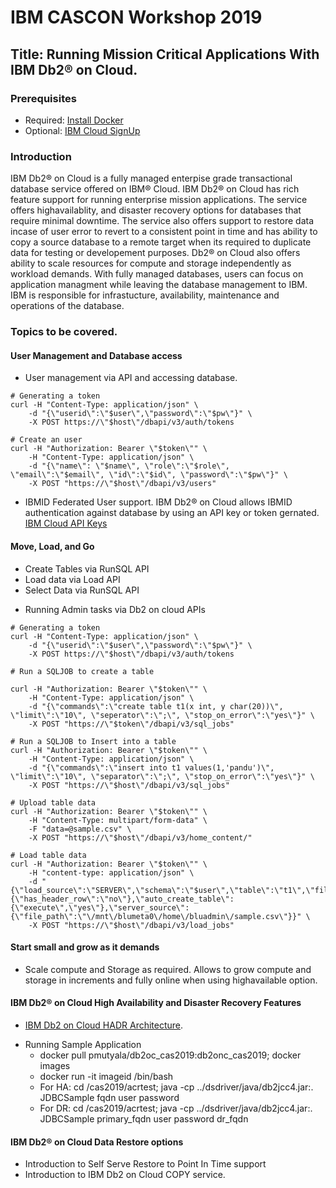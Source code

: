 # IBM CASCON Workshop 2019

## Title: Running Mission Critical Applications With IBM Db2® on Cloud.

### Prerequisites
* Required: [Install Docker](https://docs.docker.com/v17.09/engine/installation)
* Optional: [IBM Cloud SignUp](https://cloud.ibm.com/registration)

### Introduction
IBM Db2® on Cloud is a fully managed enterpise grade transactional database service offered on IBM® Cloud. IBM Db2® on Cloud has rich feature support for running enterprise mission applications. The service offers highavailablity, and disaster recovery options for databases that require minimal downtime. The service also offers support to restore data incase of user error to revert to a consistent point in time and has ability to copy a source database to a remote target when its required to duplicate data for testing or developement purposes. Db2® on Cloud also offers ability to scale resources for compute and storage independently as workload demands. With fully managed databases, users can focus on application managment while leaving the database management to IBM. IBM is responsible for infrastucture, availability, maintenance and operations of the database. 


### Topics to be covered. 

#### User Management and Database access
* User management via API and accessing database.

```
# Generating a token
curl -H "Content-Type: application/json" \
    -d "{\"userid\":\"$user\",\"password\":\"$pw\"}" \
    -X POST https://\"$host\"/dbapi/v3/auth/tokens

# Create an user
curl -H "Authorization: Bearer \"$token\"" \
    -H "Content-Type: application/json" \
    -d "{\"name\": \"$name\", \"role\":\"$role\", \"email\":\"$email\", \"id\":\"$id\", \"password\":\"$pw\"}" \
    -X POST "https://\"$host\"/dbapi/v3/users"
```

* IBMID Federated User support. IBM Db2® on Cloud allows IBMID authentication against database by using an API key or token gernated. [IBM Cloud API Keys](https://cloud.ibm.com/iam/apikeys)



#### Move, Load, and Go
* Create Tables via RunSQL API  
* Load data via Load API
* Select Data via RunSQL API

- Running Admin tasks via Db2 on cloud APIs
```
# Generating a token
curl -H "Content-Type: application/json" \
    -d "{\"userid\":\"$user\",\"password\":\"$pw\"}" \
    -X POST https://\"$host\"/dbapi/v3/auth/tokens

# Run a SQLJOB to create a table

curl -H "Authorization: Bearer \"$token\"" \
    -H "Content-Type: application/json" \
    -d "{\"commands\":\"create table t1(x int, y char(20))\", \"limit\":\"10\", \"seperator\":\";\", \"stop_on_error\":\"yes\"}" \
    -X POST "https://\"$token\"/dbapi/v3/sql_jobs"

# Run a SQLJOB to Insert into a table
curl -H "Authorization: Bearer \"$token\"" \
    -H "Content-Type: application/json" \
    -d "{\"commands\":\"insert into t1 values(1,'pandu')\", \"limit\":\"10\", \"separator\":\";\", \"stop_on_error\":\"yes\"}" \
    -X POST "https://\"$host\"/dbapi/v3/sql_jobs"

# Upload table data
curl -H "Authorization: Bearer \"$token\"" \
    -H "Content-Type: multipart/form-data" \
    -F "data=@sample.csv" \
    -X POST "https://\"$host\"/dbapi/v3/home_content/"

# Load table data
curl -H "Authorization: Bearer \"$token\"" \
    -H "content-type: application/json" \
    -d "{\"load_source\":\"SERVER\",\"schema\":\"$user\",\"table\":\"t1\",\"file_options\":{\"has_header_row\":\"no\"},\"auto_create_table\":{\"execute\",\"yes\"},\"server_source\":{\"file_path\":\"\/mnt\/blumeta0\/home\/bluadmin\/sample.csv\"}}" \
    -X POST "https://\"$host\"/dbapi/v3/load_jobs"
```

#### Start small and grow as it demands
* Scale compute and Storage as required. Allows to grow compute and storage in increments and fully online when using highavailable option.

#### IBM Db2® on Cloud High Availability and Disaster Recovery Features
* [IBM Db2 on Cloud HADR Architecture](https://github.com/pmutyala/cas2019/blob/master/CASCON_2019_submission_260.pdf).

- Running Sample Application
  * docker pull pmutyala/db2oc_cas2019:db2onc_cas2019; docker images
  * docker run -it imageid /bin/bash
  * For HA: cd /cas2019/acrtest; java -cp ../dsdriver/java/db2jcc4.jar:. JDBCSample fqdn user password
  * For DR: cd /cas2019/acrtest; java -cp ../dsdriver/java/db2jcc4.jar:. JDBCSample primary_fqdn user password dr_fqdn
  
#### IBM Db2® on Cloud Data Restore options
* Introduction to Self Serve Restore to Point In Time support
* Introduction to IBM Db2 on Cloud COPY service.
  



